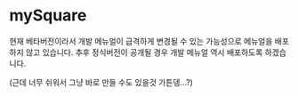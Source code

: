 # mySquare
현재 베타버전이라서 개발 메뉴얼이 급격하게 변경될 수 있는 가능성으로
메뉴얼을 배포하지 않고 있습니다.
추후 정식버전이 공개될 경우 개발 메뉴얼 역시 배포하도록 하겠습니다.

(근데 너무 쉬워서 그냥 바로 만들 수도 있을것 가튼뎅...?)
